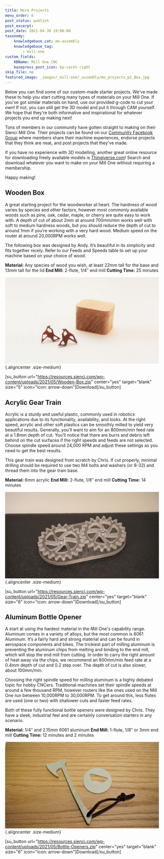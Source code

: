 ```yaml
---
title: More Projects
menu_order: 6
post_status: publish
post_excerpt: 
post_date: 2021-04-30 19:08:00
taxonomy:
    knowledgebase_cat: mo-assembly
    knowledgebase_tag:
        - mill-one
custom_fields:
    KBName: Mill One CNC
    basepress_post_icon: bp-caret-right
skip_file: no
featured_image: _images/_mill-one/_assembly/mo_projects_p1_Box.jpg
---
```


Below you can find some of our custom-made starter projects. We've made these to help you start cutting many types of materials on your Mill One. If you've got similar materials on hand, use our provided g-code to cut your own! If not, you can still get the 3D model and put it through CAM yourself. We hope that they're both informative and inspirational for whatever projects you end up making next!

Tons of members in our community have gotten straight to making on their Sienci Mill One. Their projects can be found on our <a href="https://www.facebook.com/groups/166433110494695/" target="_blank" rel="noopener">Community Facebook Group</a> where members share their machine experiences, endorse projects that they think are neat, and post projects that they've made.

If you have no experience with 3D modelling, another great online resource for downloading freely available models is <a href="https://www.thingiverse.com/SienciLabs/collections" target="_blank" rel="noopener">Thingiverse.com</a>! Search and download whatever you want to make on your Mill One without requiring a membership.

Happy making!

## Wooden Box

A great starting project for the woodworker at heart. The hardness of wood varies by species and other factors, however most commonly available woods such as pine, oak, cedar, maple, or cherry are quite easy to work with. A depth of cut of about 2mm at around 700mm/min works well with soft to medium hardness woods, but you should reduce the depth of cut to around 1mm if you’re working with a very hard wood. Medium speed on the router at around 20,000RPM works well.

The following box was designed by Andy. It’s beautiful in its simplicity and fits together nicely. Refer to our Feeds and Speeds table to set up your machine based on your choice of wood.

<b>Material:</b> Any species of wood you wish, at least 22mm tall for the base and 13mm tall for the lid
<b>End Mill:</b> 2-flute, 1/4″ end mill
<b>Cutting Time:</b> 25 minutes

![](/_images/_mill-one/_assembly/mo_projects_p1_Box.jpg){.aligncenter .size-medium}

[su_button url="https://resources.sienci.com/wp-content/uploads/2021/05/Wooden-Box.zip" center="yes" target="blank" size="5" icon="icon: arrow-down"]Download[/su_button]

## Acrylic Gear Train

Acrylic is a sturdy and useful plastic, commonly used in robotics applications due to its functionality, availability, and looks. At the right speed, acrylic and other soft plastics can be smoothly milled to yield very beautiful results. Generally, you’ll want to aim for an 800mm/min feed rate at a 1.8mm depth of cut. You’ll notice that there are burrs and debris left behind on the cut surfaces if the right speeds and feeds are not selected. Choose spindle speed around 24,000 RPM and adjust these settings as you need to get the best results.

This gear train was designed from scratch by Chris. If cut properly, minimal drilling should be required to use two M4 bolts and washers (or 8-32) and thread them into the gear train base.

<b>Material:</b> 6mm acrylic
<b>End Mill:</b> 2-flute, 1/8″ end mill
<b>Cutting Time:</b> 14 minutes

![](/_images/_mill-one/_assembly/mo_projects_p2_Gear.jpg){.aligncenter .size-medium}

[su_button url="https://resources.sienci.com/wp-content/uploads/2021/05/Gear-Train.zip" center="yes" target="blank" size="6" icon="icon: arrow-down"]Download[/su_button]

## Aluminum Bottle Opener

A start at using the hardest material in the Mill One's capability range. Aluminum comes in a variety of alloys, but the most common is 6061 Aluminum. It’s a fairly hard and strong material and can be found in aerospace components and bikes. The trickiest part of milling aluminum is preventing the aluminum chips from melting and binding to the end mill, which will stop the end mill from cutting. In order to carry the right amount of heat away via the chips, we recommend an 800mm/min feed rate at a 0.4mm depth of cut and 0.2 step over. The depth of cut is also slower, about 100mm/min.

Choosing the right spindle speed for milling aluminum is a highly debated topic for hobby CNCers. Traditional machines set their spindle speeds at around a few thousand RPM, however routers like the ones used on the Mill One run between 10,000RPM to 30,000RPM. To get around this, less flutes are used (one or two) with shallower cuts and faster feed rates.

Both of these fully functional bottle openers were designed by Chris. They have a sleek, industrial feel and are certainly conversation starters in any scenario.

<b>Material:</b> 1/4″ and 2.15mm 6061 aluminum
<b>End Mill:</b> 1-flute, 1/8″ or 3mm end mill
<b>Cutting Time:</b> 12 minutes and 2 minutes

![](/_images/_mill-one/_assembly/mo_projects_p3_BottleOpen.jpg){.aligncenter .size-medium}

[su_button url="https://resources.sienci.com/wp-content/uploads/2021/05/Bottle-Openers.zip" center="yes" target="blank" size="6" icon="icon: arrow-down"]Download[/su_button]

&nbsp;
